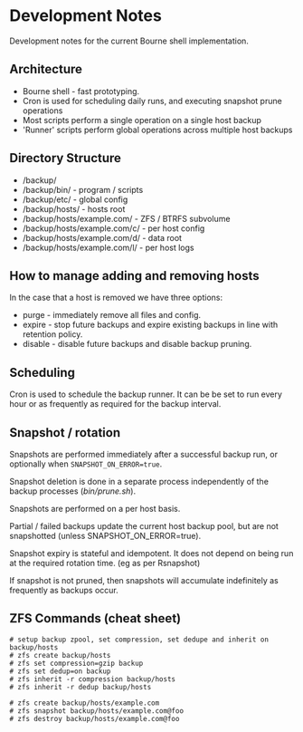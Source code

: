 # Development Notes

Development notes for the current Bourne shell implementation.

## Architecture

* Bourne shell - fast prototyping.
* Cron is used for scheduling daily runs, and executing snapshot prune operations
* Most scripts perform a single operation on a single host backup
* 'Runner' scripts perform global operations across multiple host backups

## Directory Structure

* /backup/
* /backup/bin/ - program / scripts
* /backup/etc/ - global config
* /backup/hosts/ - hosts root
* /backup/hosts/example.com/ - ZFS / BTRFS subvolume
* /backup/hosts/example.com/c/ - per host config
* /backup/hosts/example.com/d/ - data root
* /backup/hosts/example.com/l/ - per host logs

## How to manage adding and removing hosts

In the case that a host is removed we have three options:

* purge - immediately remove all files and config.
* expire - stop future backups and expire existing backups in line with retention policy.
* disable - disable future backups and disable backup pruning.

## Scheduling

Cron is used to schedule the backup runner. It can be be set to run every hour
or as frequently as required for the backup interval.

## Snapshot / rotation

Snapshots are performed immediately after a successful backup run, or optionally
when `SNAPSHOT_ON_ERROR=true`.

Snapshot deletion is done in a separate process independently of the backup
processes (_bin/prune.sh_).

Snapshots are performed on a per host basis.

Partial / failed backups update the current host backup pool, but are not snapshotted
(unless SNAPSHOT_ON_ERROR=true).

Snapshot expiry is stateful and idempotent. It does not depend on
being run at the required rotation time. (eg as per Rsnapshot)

If snapshot is not pruned, then snapshots will accumulate indefinitely as frequently
as backups occur.

## ZFS Commands (cheat sheet)

    # setup backup zpool, set compression, set dedupe and inherit on backup/hosts
    # zfs create backup/hosts
    # zfs set compression=gzip backup
    # zfs set dedup=on backup
    # zfs inherit -r compression backup/hosts
    # zfs inherit -r dedup backup/hosts

    # zfs create backup/hosts/example.com
    # zfs snapshot backup/hosts/example.com@foo
    # zfs destroy backup/hosts/example.com@foo
